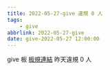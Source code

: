 ```yaml
---
title: 2022-05-27-give 違規 0 人
tags:
    - give
abbrlink: 2022-05-27-give
date: give-2022-05-27 12:00:00
---
```

give 板 [板規連結](https://www.ptt.cc/bbs/give/M.1612495900.A.C32.html)
昨天違規 0 人
